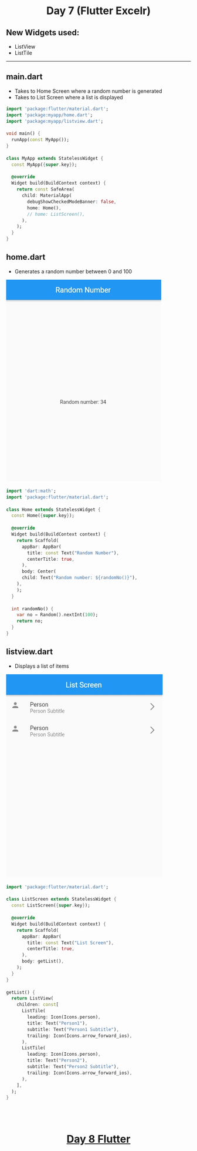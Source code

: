 <h1 align="center"> Day 7 (Flutter Excelr)</h1>

## New Widgets used: 

- ListView
- ListTile
---

## main.dart

- Takes to Home Screen where a random number is generated
- Takes to List Screen where a list is displayed

```dart
import 'package:flutter/material.dart';
import 'package:myapp/home.dart';
import 'package:myapp/listview.dart';

void main() {
  runApp(const MyApp());
}

class MyApp extends StatelessWidget {
  const MyApp({super.key});

  @override
  Widget build(BuildContext context) {
    return const SafeArea(
      child: MaterialApp(
        debugShowCheckedModeBanner: false,
        home: Home(),
        // home: ListScreen(),
      ),
    );
  }
}

```

## home.dart

- Generates a random number between 0 and 100

<img src="Images/day7b.jpg">

```dart
import 'dart:math';
import 'package:flutter/material.dart';

class Home extends StatelessWidget {
  const Home({super.key});

  @override
  Widget build(BuildContext context) {
    return Scaffold(
      appBar: AppBar(
        title: const Text("Random Number"),
        centerTitle: true,
      ),
      body: Center(
      child: Text("Random number: ${randomNo()}"),
    ),
    );
  }

  int randomNo() {
    var no = Random().nextInt(100);
    return no;
  }
}

```

## listview.dart

- Displays a list of items

<img src="Images/day7a.jpg">

```dart
import 'package:flutter/material.dart';

class ListScreen extends StatelessWidget {
  const ListScreen({super.key});

  @override
  Widget build(BuildContext context) {
    return Scaffold(
      appBar: AppBar(
        title: const Text("List Screen"),
        centerTitle: true,
      ),
      body: getList(),
    );
  }
}

getList() {
  return ListView(
    children: const[
      ListTile(
        leading: Icon(Icons.person),
        title: Text("Person1"),
        subtitle: Text("Person1 Subtitle"),
        trailing: Icon(Icons.arrow_forward_ios),
      ),
      ListTile(
        leading: Icon(Icons.person),
        title: Text("Person2"),
        subtitle: Text("Person2 Subtitle"),
        trailing: Icon(Icons.arrow_forward_ios),
      ),
    ],
  );
}

```

<br><br>
<h1 align="center"> <a href="/day8.md">Day 8 Flutter</a></h1>